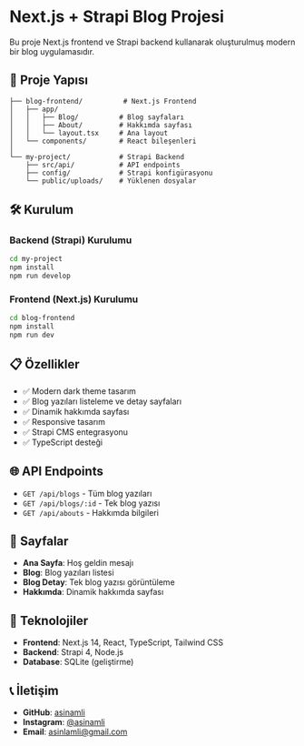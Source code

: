 # Next.js + Strapi Blog Projesi

Bu proje Next.js frontend ve Strapi backend kullanarak oluşturulmuş modern bir blog uygulamasıdır.

## 🚀 Proje Yapısı

```
├── blog-frontend/          # Next.js Frontend
│   ├── app/
│   │   ├── Blog/          # Blog sayfaları
│   │   ├── About/         # Hakkımda sayfası
│   │   └── layout.tsx     # Ana layout
│   └── components/        # React bileşenleri
│
└── my-project/            # Strapi Backend
    ├── src/api/           # API endpoints
    ├── config/            # Strapi konfigürasyonu
    └── public/uploads/    # Yüklenen dosyalar
```

## 🛠️ Kurulum

### Backend (Strapi) Kurulumu
```bash
cd my-project
npm install
npm run develop
```

### Frontend (Next.js) Kurulumu
```bash
cd blog-frontend
npm install
npm run dev
```

## 📋 Özellikler

- ✅ Modern dark theme tasarım
- ✅ Blog yazıları listeleme ve detay sayfaları
- ✅ Dinamik hakkımda sayfası
- ✅ Responsive tasarım
- ✅ Strapi CMS entegrasyonu
- ✅ TypeScript desteği

## 🌐 API Endpoints

- `GET /api/blogs` - Tüm blog yazıları
- `GET /api/blogs/:id` - Tek blog yazısı
- `GET /api/abouts` - Hakkımda bilgileri

## 📱 Sayfalar

- **Ana Sayfa**: Hoş geldin mesajı
- **Blog**: Blog yazıları listesi
- **Blog Detay**: Tek blog yazısı görüntüleme
- **Hakkımda**: Dinamik hakkımda sayfası

## 🎨 Teknolojiler

- **Frontend**: Next.js 14, React, TypeScript, Tailwind CSS
- **Backend**: Strapi 4, Node.js
- **Database**: SQLite (geliştirme)

## 📞 İletişim

- **GitHub**: [asinamli](https://github.com/asinamli)
- **Instagram**: [@asinamli](https://instagram.com/asinamli)
- **Email**: asinlamli@gmail.com
